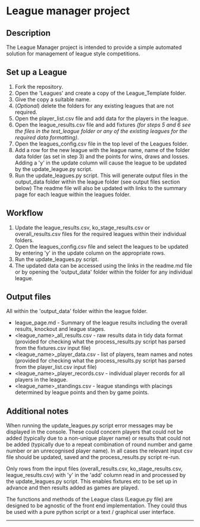 # League manager project

## Description

The League Manager project is intended to provide a simple automated solution for
management of league style competitions.

## Set up a League

1. Fork the repository.
2. Open the 'Leagues' and create a copy of the League_Template folder.
3. Give the copy a suitable name.
4. (_Optional_) delete the folders for any existing leagues that are not required.
5. Open the player_list.csv file and add data for the players in the league.
6. Open the league_results.csv file and add fixtures
_(for steps 5 and 6 see the files in the test_league folder or any of the 
existing leagues for the required data formatting)_. 
7. Open the leagues_config.csv file in the top level of the Leagues folder.
8. Add a row for the new league with the league name, name of the folder data folder
(as set in step 3) and the points for wins, draws and losses. Adding a 'y' in the 
update column will cause the league to be updated by the update_league.py script.
9. Run the update_leagues.py script. This will generate output files in the
output_data folder within the league folder (see output files section below)
The readme file will also be updated with links to the summary page for each 
 league within the leagues folder.

## Workflow

1. Update the league_results.csv, ko_stage_results.csv or overall_results.csv
files for the required leagues within their individual folders.
2. Open the leagues_config.csv file and select the leagues to be updated by entering
'y' in the update column on the appropriate rows.
3. Run the update_leagues.py script.
4. The updated data can be accessed using the links in the readme.md file or by opening
the 'output_data' folder within the folder for any individual league.

## Output files

All within the 'output_data' folder within the league folder.

* league_page.md - Summary of the league results including the overall results,
knockout and league stages.
* <league_name>_all_results.csv - raw results data in tidy data format
(provided for checking what the process_results.py script has 
parsed from the fixtures.csv input file)
* <league_name>_player_data.csv - list of players, team names and notes
(provided for checking what the process_results.py script has parsed
from the player_list.csv input file)
* <league_name>_player_records.csv - individual player records for all
players in the league.
* <league_name>_standings.csv - league standings with placings 
determined by league points and then by game points.

## Additional notes

When running the update_leagues.py script error messages may be
displayed in the console. These could concern players that could
not be added (typically due to a non-unique player name) or results
that could not be added (typically due to a repeat combination of
round number and game number or an unrecognised player name). In all
cases the relevant input csv file should be updated, saved and the 
process_results.py script re-run.

Only rows from the input files (overall_results.csv, ko_stage_results.csv, 
league_results.csv) with 'y' in the 'add' column read in and processed by the
update_leagues.py script. This enables fixtures etc to be set up in advance and 
then results added as games are played.

The functions and methods of the League class (League.py file) are 
designed to be agnostic of the front end implementation. They 
could thus be used with a pure python script or a text / graphical
user interface.

---